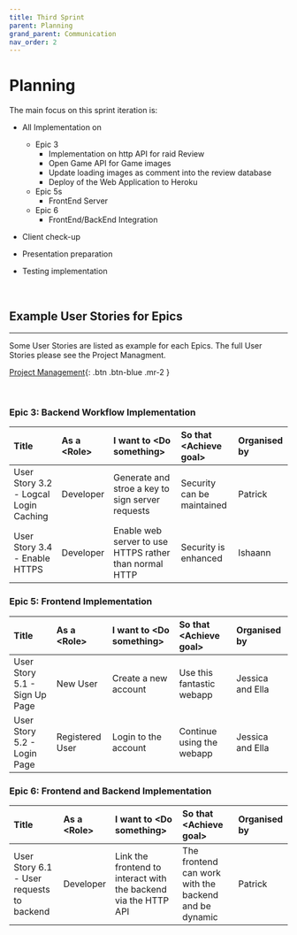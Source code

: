 ```yaml
---
title: Third Sprint 
parent: Planning
grand_parent: Communication
nav_order: 2
---
```


# Planning 
The main focus on this sprint iteration is: 
- All Implementation on 
    - Epic 3
        - Implementation on http API for raid Review
        - Open Game API for Game images 
        - Update loading images as comment into the review database 
        - Deploy of the Web Application to Heroku 
    - Epic 5s
        - FrontEnd Server 
    - Epic 6 
        - FrontEnd/BackEnd Integration 

- Client check-up 
- Presentation preparation
- Testing implementation 




<p>&nbsp;</p>

## Example User Stories for Epics 
---
Some User Stories are listed as example for each Epics. 
The full User Stories please see the Project Managment.

[Project Management](https://github.com/users/GNyoufun/projects/1){: .btn .btn-blue .mr-2 }

<p>&nbsp;</p>

### Epic 3: Backend Workflow Implementation 
| Title | As a \<Role\>| I want to \<Do something\>| So that \<Achieve goal\> | Organised by | 
|:------------------|:--------------|:------------------|:--------------|:--------------|
| User Story 3.2 - Logcal Login Caching | Developer | Generate and stroe a key to sign server requests | Security can be maintained | Patrick |
| User Story 3.4 - Enable HTTPS | Developer | Enable web server to use HTTPS rather than normal HTTP | Security is enhanced | Ishaann| 

### Epic 5: Frontend Implementation

| Title | As a \<Role\>| I want to \<Do something\>| So that \<Achieve goal\> | Organised by | 
|:------------------|:--------------|:------------------|:--------------|:--------------|
| User Story 5.1 - Sign Up Page | New User | Create a new account | Use this fantastic webapp | Jessica and Ella |
| User Story 5.2 - Login Page | Registered User | Login to the account | Continue using the webapp | Jessica and Ella | 

### Epic 6: Frontend and Backend Implementation
| Title | As a \<Role\>| I want to \<Do something\>| So that \<Achieve goal\> | Organised by | 
|:------------------|:--------------|:------------------|:--------------|:--------------|
| User Story 6.1 - User requests to backend | Developer | Link the frontend to interact with the backend via the HTTP API | The frontend can work with the backend and be dynamic | Patrick |